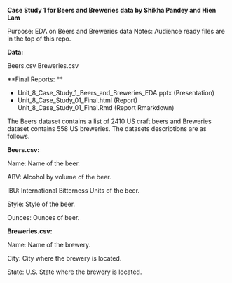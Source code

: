 **Case Study 1 for Beers and Breweries data by Shikha Pandey and Hien Lam**

Purpose: EDA on Beers and Breweries data Notes: Audience ready files are in the top of this repo.

**Data:**

Beers.csv Breweries.csv

**Final Reports: **
- Unit_8_Case_Study_1_Beers_and_Breweries_EDA.pptx (Presentation) 
- Unit_8_Case_Study_01_Final.html (Report) Unit_8_Case_Study_01_Final.Rmd (Report Rmarkdown)

The Beers dataset contains a list of 2410 US craft beers and Breweries dataset contains 558 US breweries. The datasets descriptions are as follows.

**Beers.csv:**

Name: Name of the beer.

ABV: Alcohol by volume of the beer.

IBU: International Bitterness Units of the beer.

Style: Style of the beer.

Ounces: Ounces of beer.

**Breweries.csv:**

Name: Name of the brewery.

City: City where the brewery is located.

State: U.S. State where the brewery is located.
